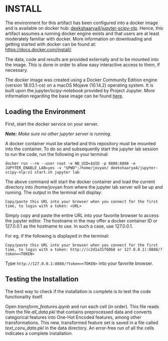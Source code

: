 # INSTALL

The environment for this artifact has been configured into a docker image and is available on docker hub:  [deekshaarya4/jupyter-scipy-nlp](https://cloud.docker.com/u/deekshaarya4/repository/docker/deekshaarya4/jupyter-scipy-nlp). Hence, this artifact assumes a running docker engine exists and that users are at least moderately familiar with docker. More information on downloading and getting started with docker can be found at: https://docs.docker.com/install/.

The data, code and results are provided externally and to be mounted into the image. This is done in order to allow easy interactive access to them, if necessary.

The docker image was created using a Docker Community Edition engine (version 18.03.1-ce) on a macOS Mojave (10.14.2) operating system. It is built upon the *jupyter/scipy-notebook* provided by Project Jupyter. More information regarding the base image can be found [here](https://jupyter-docker-stacks.readthedocs.io/en/latest/using/selecting.html).

## Loading the Environment

First, start the docker service on your server.

_**Note:** Make sure no other jupyter server is running._

A docker container must be started and this repository must be mounted into the container. To do so and subsequently start the jupyter lab session to run the code, run the following in your terminal:

`docker run --rm --user root -e NB_UID=$UID -p 8888:8888 -e JUPYTER_ENABLE_LAB=yes -v "$PWD":/home/jovyan/ deekshaarya4/jupyter-scipy-nlp:v1 start.sh jupyter lab`

The above command will start the docker container and load the current directory into /home/jovyan from where the jupyter lab server will be up and running. The output in the terminal will display:

`Copy/paste this URL into your browser when you connect for the first time,
    to login with a token: <URL>`

Simply copy and paste the entire URL into your favorite browser to access the jupyter editor. The hostname in the <URL> may offer a docker container ID or 127.0.0.1 as the hostname to use. In such a case, use 127.0.0.1.

For eg. if the following is displayed in the terminal:

`Copy/paste this URL into your browser when you connect for the first time,
    to login with a token:
        http://(c2d1a31f60b8 or 127.0.0.1):8888/?token=<TOKEN>`

Type `http://127.0.0.1:8888/?token=<TOKEN>` into your favorite browser.

## Testing the Installation

The best way to check if the installation is complete is to test the code functionality itself.

Open *transform_features.ipynb* and run each cell (in order). This file reads from the file *all_data.pkl* that contains preprocessed data and converts categorical features into One-Hot Encoded features, among other transformations. This new, transformed feature set is saved in a file called *text_conv_data.pkl* in the data directory. An error-free run of all the cells indicates a complete installation.
